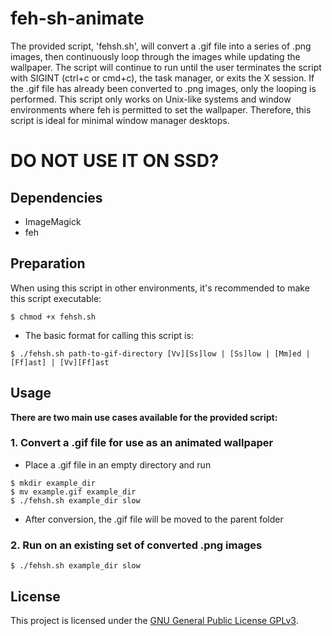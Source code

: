 # feh-sh-animate
The provided script, 'fehsh.sh', will convert a .gif file into a series of .png images, then continuously loop through the images while updating the wallpaper.  The script will continue to run until the user terminates the script with SIGINT (ctrl+c or cmd+c), the task manager, or exits the X session.  If the .gif file has already been converted to .png images, only the looping is performed.  This script only works on Unix-like systems and window environments where feh is permitted to set the wallpaper.  Therefore, this script is ideal for minimal window manager desktops.
# DO NOT USE IT ON SSD?
## Dependencies
* ImageMagick  
* feh  

## Preparation
When using this script in other environments, it's recommended to make this script executable:
```
$ chmod +x fehsh.sh
```

* The basic format for calling this script is:
```
$ ./fehsh.sh path-to-gif-directory [Vv][Ss]low | [Ss]low | [Mm]ed | [Ff]ast] | [Vv][Ff]ast
```

## Usage
**There are two main use cases available for the provided script:**  
### 1. Convert a .gif file for use as an animated wallpaper
* Place a .gif file in an empty directory and run
```
$ mkdir example_dir
$ mv example.gif example_dir
$ ./fehsh.sh example_dir slow
```
* After conversion, the .gif file will be moved to the parent folder

### 2. Run on an existing set of converted .png images
```
$ ./fehsh.sh example_dir slow
```

## License
This project is licensed under the [GNU General Public License GPLv3](https://www.gnu.org/licenses/gpl-3.0.en.html).
